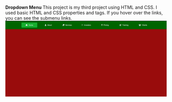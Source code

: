 **Dropdown Menu**
This project is my third project using HTML and CSS. I used basic HTML and CSS properties and tags. If you hover over the links, you can see the submenu links.
![Dropdown Menu](dropdown-menu.png)
